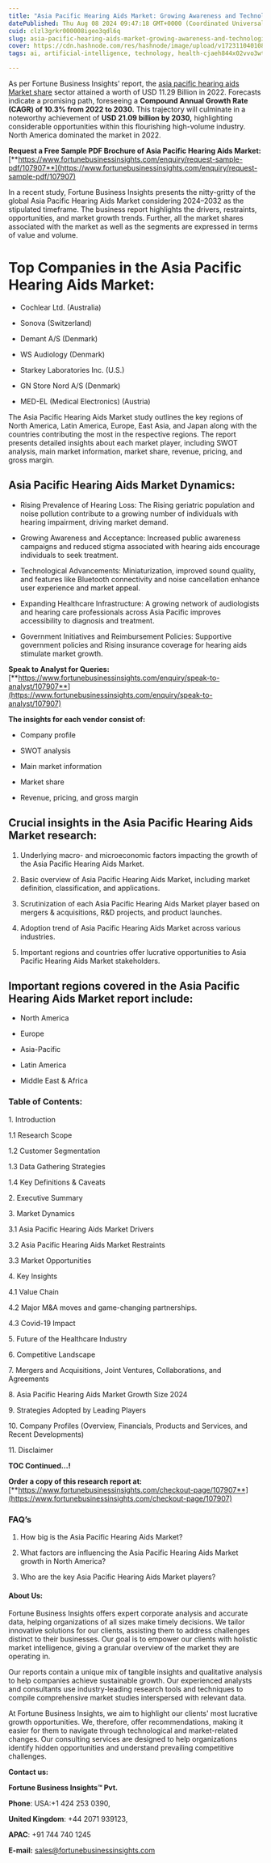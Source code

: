 ```yaml
---
title: "Asia Pacific Hearing Aids Market: Growing Awareness and Technological Advancements"
datePublished: Thu Aug 08 2024 09:47:18 GMT+0000 (Coordinated Universal Time)
cuid: clzl3grkr000008igeo3qdl6q
slug: asia-pacific-hearing-aids-market-growing-awareness-and-technological-advancements
cover: https://cdn.hashnode.com/res/hashnode/image/upload/v1723110401088/64f42364-6412-46ee-be0f-a70d6ccfc410.png
tags: ai, artificial-intelligence, technology, health-cjaeh844x02vvo3wtj5r2s75q, healthcare

---
```


As per Fortune Business Insights’ report, the [asia pacific hearing aids Market share](https://www.fortunebusinessinsights.com/asia-pacific-hearing-aids-market-107907) sector attained a worth of USD 11.29 Billion in 2022. Forecasts indicate a promising path, foreseeing a **Compound Annual Growth Rate (CAGR) of 10.3% from 2022 to 2030.** This trajectory will culminate in a noteworthy achievement of **USD 21.09 billion by 2030,** highlighting considerable opportunities within this flourishing high-volume industry. North America dominated the market in 2022.

**Request a Free Sample PDF Brochure of Asia Pacific Hearing Aids Market:** [**https://www.fortunebusinessinsights.com/enquiry/request-sample-pdf/107907**](https://www.fortunebusinessinsights.com/enquiry/request-sample-pdf/107907)

In a recent study, Fortune Business Insights presents the nitty-gritty of the global Asia Pacific Hearing Aids Market considering 2024–2032 as the stipulated timeframe. The business report highlights the drivers, restraints, opportunities, and market growth trends. Further, all the market shares associated with the market as well as the segments are expressed in terms of value and volume.

# **Top Companies in the Asia Pacific Hearing Aids Market:**

* Cochlear Ltd. (Australia)
    
* Sonova (Switzerland)
    
* Demant A/S (Denmark)
    
* WS Audiology (Denmark)
    
* Starkey Laboratories Inc. (U.S.)
    
* GN Store Nord A/S (Denmark)
    
* MED-EL (Medical Electronics) (Austria)
    

The Asia Pacific Hearing Aids Market study outlines the key regions of North America, Latin America, Europe, East Asia, and Japan along with the countries contributing the most in the respective regions. The report presents detailed insights about each market player, including SWOT analysis, main market information, market share, revenue, pricing, and gross margin.

## Asia Pacific Hearing Aids Market **Dynamics**:

* Rising Prevalence of Hearing Loss: The Rising geriatric population and noise pollution contribute to a growing number of individuals with hearing impairment, driving market demand.
    
* Growing Awareness and Acceptance: Increased public awareness campaigns and reduced stigma associated with hearing aids encourage individuals to seek treatment.
    
* Technological Advancements: Miniaturization, improved sound quality, and features like Bluetooth connectivity and noise cancellation enhance user experience and market appeal.
    
* Expanding Healthcare Infrastructure: A growing network of audiologists and hearing care professionals across Asia Pacific improves accessibility to diagnosis and treatment.
    
* Government Initiatives and Reimbursement Policies: Supportive government policies and Rising insurance coverage for hearing aids stimulate market growth.
    

**Speak to Analyst for Queries:** [**https://www.fortunebusinessinsights.com/enquiry/speak-to-analyst/107907**](https://www.fortunebusinessinsights.com/enquiry/speak-to-analyst/107907)

**The insights for each vendor consist of:**

* Company profile
    
* SWOT analysis
    
* Main market information
    
* Market share
    
* Revenue, pricing, and gross margin
    

## **Crucial insights in the Asia Pacific Hearing Aids Market research:**

1. Underlying macro- and microeconomic factors impacting the growth of the Asia Pacific Hearing Aids Market.
    
2. Basic overview of Asia Pacific Hearing Aids Market, including market definition, classification, and applications.
    
3. Scrutinization of each Asia Pacific Hearing Aids Market player based on mergers & acquisitions, R&D projects, and product launches.
    
4. Adoption trend of Asia Pacific Hearing Aids Market across various industries.
    
5. Important regions and countries offer lucrative opportunities to Asia Pacific Hearing Aids Market stakeholders.
    

## **Important regions covered in the Asia Pacific Hearing Aids Market report include:**

* North America
    
* Europe
    
* Asia-Pacific
    
* Latin America
    
* Middle East & Africa
    

### **Table of Contents:**

1\. Introduction

1.1 Research Scope

1.2 Customer Segmentation

1.3 Data Gathering Strategies

1.4 Key Definitions & Caveats

2\. Executive Summary

3\. Market Dynamics

3.1 Asia Pacific Hearing Aids Market Drivers

3.2 Asia Pacific Hearing Aids Market Restraints

3.3 Market Opportunities

4\. Key Insights

4.1 Value Chain

4.2 Major M&A moves and game-changing partnerships.

4.3 Covid-19 Impact

5\. Future of the Healthcare Industry

6\. Competitive Landscape

7\. Mergers and Acquisitions, Joint Ventures, Collaborations, and Agreements

8\. Asia Pacific Hearing Aids Market Growth Size 2024

9\. Strategies Adopted by Leading Players

10\. Company Profiles (Overview, Financials, Products and Services, and Recent Developments)

11\. Disclaimer

**TOC Continued…!**

**Order a copy of this research report at:** [**https://www.fortunebusinessinsights.com/checkout-page/107907**](https://www.fortunebusinessinsights.com/checkout-page/107907)

### **FAQ’s**

1. How big is the Asia Pacific Hearing Aids Market?
    
2. What factors are influencing the Asia Pacific Hearing Aids Market growth in North America?
    
3. Who are the key Asia Pacific Hearing Aids Market players?
    

#### **About Us:**

Fortune Business Insights offers expert corporate analysis and accurate data, helping organizations of all sizes make timely decisions. We tailor innovative solutions for our clients, assisting them to address challenges distinct to their businesses. Our goal is to empower our clients with holistic market intelligence, giving a granular overview of the market they are operating in.

Our reports contain a unique mix of tangible insights and qualitative analysis to help companies achieve sustainable growth. Our experienced analysts and consultants use industry-leading research tools and techniques to compile comprehensive market studies interspersed with relevant data.

At Fortune Business Insights, we aim to highlight our clients' most lucrative growth opportunities. We, therefore, offer recommendations, making it easier for them to navigate through technological and market-related changes. Our consulting services are designed to help organizations identify hidden opportunities and understand prevailing competitive challenges.

**Contact us:**

**Fortune Business Insights™ Pvt.**

**Phone**: USA:+1 424 253 0390,

**United Kingdom**: +44 2071 939123,

**APAC**: +91 744 740 1245

**E-mail:** [sales@fortunebusinessinsights.com](mailto:sales@fortunebusinessinsights.com)